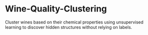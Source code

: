 # Wine-Quality-Clustering
Cluster wines based on their chemical properties using unsupervised learning to discover hidden structures without relying on labels.
